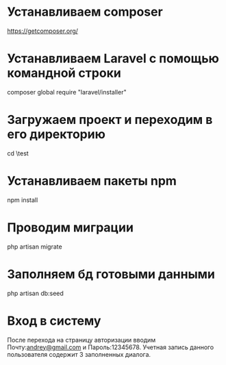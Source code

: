 
# Устанавливаем composer 
https://getcomposer.org/

# Устанавливаем Laravel с помощью командной строки
composer global require "laravel/installer"

# Загружаем проект и переходим в его директорию
cd \test

# Устанавливаем пакеты npm 
npm install

# Проводим миграции
php artisan migrate

# Заполняем бд готовыми данными
php artisan db:seed

# Вход в систему
После перехода на страницу авторизации вводим Почту:andrey@gmail.com и Пароль:12345678.
Учетная запись данного пользователя содержит 3 заполненных диалога.
